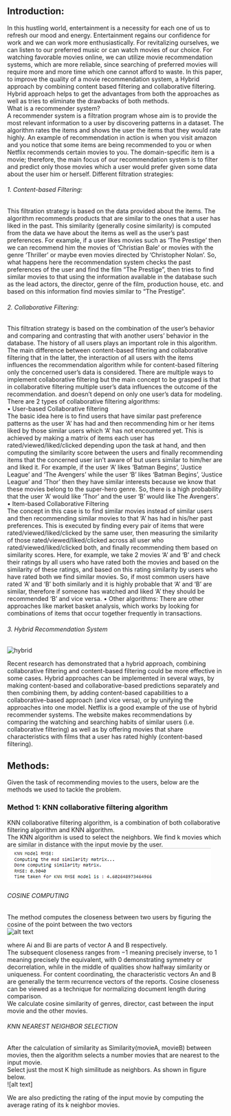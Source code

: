 ## Introduction: 
In this hustling world, entertainment is a necessity for each one of us to refresh our mood and energy. Entertainment regains our confidence for work and we can work more enthusiastically. For revitalizing ourselves, we can listen to our preferred music or can watch movies of our choice. For watching favorable movies online, we can utilize movie recommendation systems, which are more reliable, since searching of preferred movies will require more and more time which one cannot afford to waste. In this paper, to improve the quality of a movie recommendation system, a Hybrid approach by combining content based filtering and collaborative filtering. Hybrid approach helps to get the advantages from both the approaches as well as tries to eliminate the drawbacks of both methods. <br>
What is a recommender system?<br>
A recommender system is a filtration program whose aim is to provide the most relevant information to a user by discovering patterns in a dataset. The algorithm rates the items and shows the user the items that they would rate highly. An example of recommendation in action is when you visit amazon and you notice that some items are being recommended to you or when Netflix recommends certain movies to you.  The domain-specific item is a movie; therefore, the main focus of our recommendation system is to filter and predict only those movies which a user would prefer given some data about the user him or herself. 
Different filtration strategies: <br >

###### 1. Content-based Filtering: <br>
This filtration strategy is based on the data provided about the items. The algorithm recommends products that are similar to the ones that a user has liked in the past. This similarity (generally cosine similarity) is computed from the data we have about the items as well as the user’s past preferences. For example, if a user likes movies such as ‘The Prestige’ then we can recommend him the movies of ‘Christian Bale’ or movies with the genre ‘Thriller’ or maybe even movies directed by ‘Christopher Nolan’.  So, what happens here the recommendation system checks the past preferences of the user and find the film “The Prestige”, then tries to find similar movies to that using the information available in the database such as the lead actors, the director, genre of the film, production house, etc. and based on this information find movies similar to “The Prestige”.
###### 2. Collaborative Filtering: <br>
This filtration strategy is based on the combination of the user’s behavior and comparing and contrasting that with another users’ behavior in the database. The history of all users plays an important role in this algorithm. The main difference between content-based filtering and collaborative filtering that in the latter, the interaction of all users with the items influences the recommendation algorithm while for content-based filtering only the concerned user’s data is considered.
There are multiple ways to implement collaborative filtering but the main concept to be grasped is that in collaborative filtering multiple user’s data influences the outcome of the recommendation. and doesn’t depend on only one user’s data for modeling. 
There are 2 types of collaborative filtering algorithms:<br>
•	User-based Collaborative filtering <br>
The basic idea here is to find users that have similar past preference patterns as the user ‘A’ has had and then recommending him or her items liked by those similar users which ‘A’ has not encountered yet. This is achieved by making a matrix of items each user has rated/viewed/liked/clicked depending upon the task at hand, and then computing the similarity score between the users and finally recommending items that the concerned user isn’t aware of but users similar to him/her are and liked it.
For example, if the user ‘A’ likes ‘Batman Begins’, ‘Justice League’ and ‘The Avengers’ while the user ‘B’ likes ‘Batman Begins’, ‘Justice League’ and ‘Thor’ then they have similar interests because we know that these movies belong to the super-hero genre. So, there is a high probability that the user ‘A’ would like ‘Thor’ and the user ‘B’ would like The Avengers’. <br>
•	Item-based Collaborative Filtering <br>
The concept in this case is to find similar movies instead of similar users and then recommending similar movies to that ‘A’ has had in his/her past preferences. This is executed by finding every pair of items that were rated/viewed/liked/clicked by the same user, then measuring the similarity of those rated/viewed/liked/clicked across all user who rated/viewed/liked/clicked both, and finally recommending them based on similarity scores.
Here, for example, we take 2 movies ‘A’ and ‘B’ and check their ratings by all users who have rated both the movies and based on the similarity of these ratings, and based on this rating similarity by users who have rated both we find similar movies. So, if most common users have rated ‘A’ and ‘B’ both similarly and it is highly probable that ‘A’ and ‘B’ are similar, therefore if someone has watched and liked ‘A’ they should be recommended ‘B’ and vice versa.
•	Other algorithms: There are other approaches like market basket analysis, which works by looking for combinations of items that occur together frequently in transactions. 
###### 3. Hybrid Recommendation System <br>
![hybrid](https://user-images.githubusercontent.com/71619460/166626503-964e642c-ef0c-43bf-b733-7a15d8ae930a.png)

Recent research has demonstrated that a hybrid approach, combining collaborative filtering and content-based filtering could be more effective in some cases. Hybrid approaches can be implemented in several ways, by making content-based and collaborative-based predictions separately and then combining them, by adding content-based capabilities to a collaborative-based approach (and vice versa), or by unifying the approaches into one model.
Netflix is a good example of the use of hybrid recommender systems. The website makes recommendations by comparing the watching and searching habits of similar users (i.e. collaborative filtering) as well as by offering movies that share characteristics with films that a user has rated highly (content-based filtering).

## Methods: 
Given the task of recommending movies to the users, below are the methods we used to tackle the problem. <br >
### Method 1: KNN collaborative filtering algorithm
KNN collaborative filtering algorithm, is a combination of both collaborative filtering algorithm and KNN algorithm.<br >
The KNN algorithm is used to select the neighbors. We find k movies which are similar in distance with the input movie by the user. <br >
![alt text](https://github.com/shiyonkuriank/CMPE_255_Project_Team1/blob/main/images/knn.png)

###### COSINE COMPUTING
The method computes the closeness between two users by figuring the cosine of the point between the two vectors <br >
![alt text](https://github.com/shiyonkuriank/CMPE_255_Project_Team1/blob/main/images/cosine_distance.png)

where Ai and Bi are parts of vector A and B respectively.  <br >
The subsequent closeness ranges from −1 meaning precisely inverse, to 1 meaning precisely the equivalent, with 0 demonstrating symmetry or decorrelation, while in the middle of qualities show halfway similarity or uniqueness. For content coordinating, the characteristic vectors An and B are generally the term recurrence vectors of the reports. Cosine closeness can be viewed as a technique for normalizing document length during comparison. <br >
We calculate cosine similarity of genres, director, cast between the input movie and the other movies. <br >
###### KNN NEAREST NEIGHBOR SELECTION
After the calculation of similarity as Similarity(movieA, movieB) between movies, then the algorithm selects a number movies that are nearest to the input movie. <br > 
Select just the most K high similitude as neighbors. As shown in figure below. <br >
![alt text]

We are also predicting the rating of the input movie by computing the average rating of its k neighbor movies.






